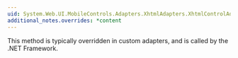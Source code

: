```yaml
---
uid: System.Web.UI.MobileControls.Adapters.XhtmlAdapters.XhtmlControlAdapter.Render(System.Web.UI.MobileControls.Adapters.XhtmlAdapters.XhtmlMobileTextWriter)
additional_notes.overrides: *content
---
```


<p>This method is typically overridden in custom adapters, and is called by the .NET Framework.</p>


